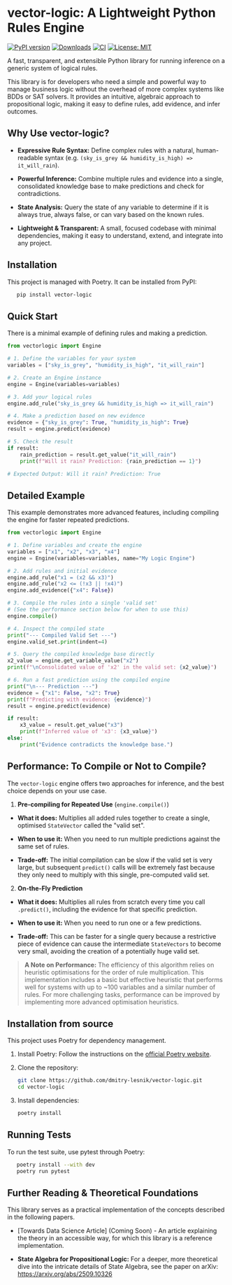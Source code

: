 # vector-logic: A Lightweight Python Rules Engine

[![PyPI version](https://badge.fury.io/py/vector-logic.svg)](https://badge.fury.io/py/vector-logic)
[![Downloads](https://pepy.tech/badge/vector-logic)](https://pepy.tech/project/vector-logic)
[![CI](https://github.com/dmitry-lesnik/vector-logic/actions/workflows/ci.yml/badge.svg)](https://github.com/dmitry-lesnik/vector-logic/actions/workflows/ci.yml)
[![License: MIT](https://img.shields.io/badge/License-MIT-yellow.svg)](https://opensource.org/licenses/MIT)

A fast, transparent, and extensible Python library for running inference on a generic system of logical rules.

This library is for developers who need a simple and powerful way to manage business logic without the overhead of more
complex systems like BDDs or SAT solvers. It provides an intuitive, algebraic approach to propositional logic, making it
easy to define rules, add evidence, and infer outcomes.

## Why Use vector-logic?

- **Expressive Rule Syntax:** Define complex rules with a natural, human-readable syntax (e.g. `(sky_is_grey &&
  humidity_is_high) => it_will_rain`).

- **Powerful Inference:** Combine multiple rules and evidence into a single, consolidated knowledge base to make
  predictions and check for contradictions.

- **State Analysis:** Query the state of any variable to determine if it is always true, always false, or can vary based
  on the known rules.

- **Lightweight & Transparent:** A small, focused codebase with minimal dependencies, making it easy to understand,
  extend, and integrate into any project.

## Installation

This project is managed with Poetry. It can be installed from PyPI:

```bash
   pip install vector-logic
   ```

## Quick Start

There is a minimal example of defining rules and making a prediction.

```python
from vectorlogic import Engine

# 1. Define the variables for your system
variables = ["sky_is_grey", "humidity_is_high", "it_will_rain"]

# 2. Create an Engine instance
engine = Engine(variables=variables)

# 3. Add your logical rules
engine.add_rule("sky_is_grey && humidity_is_high => it_will_rain")

# 4. Make a prediction based on new evidence
evidence = {"sky_is_grey": True, "humidity_is_high": True}
result = engine.predict(evidence)

# 5. Check the result
if result:
    rain_prediction = result.get_value("it_will_rain")
    print(f"Will it rain? Prediction: {rain_prediction == 1}")

# Expected Output: Will it rain? Prediction: True
```

## Detailed Example

This example demonstrates more advanced features, including compiling the engine for faster repeated predictions.

```python
from vectorlogic import Engine

# 1. Define variables and create the engine
variables = ["x1", "x2", "x3", "x4"]
engine = Engine(variables=variables, name="My Logic Engine")

# 2. Add rules and initial evidence
engine.add_rule("x1 = (x2 && x3)")
engine.add_rule("x2 <= (!x3 || !x4)")
engine.add_evidence({"x4": False})

# 3. Compile the rules into a single 'valid set'
# (See the performance section below for when to use this)
engine.compile()

# 4. Inspect the compiled state
print("--- Compiled Valid Set ---")
engine.valid_set.print(indent=4)

# 5. Query the compiled knowledge base directly
x2_value = engine.get_variable_value("x2")
print(f"\nConsolidated value of 'x2' in the valid set: {x2_value}")

# 6. Run a fast prediction using the compiled engine
print("\n--- Prediction ---")
evidence = {"x1": False, "x2": True}
print(f"Predicting with evidence: {evidence}")
result = engine.predict(evidence)

if result:
    x3_value = result.get_value("x3")
    print(f"Inferred value of 'x3': {x3_value}")
else:
    print("Evidence contradicts the knowledge base.")
```

## Performance: To Compile or Not to Compile?

The `vector-logic` engine offers two approaches for inference, and the best choice depends on your use case.

1. **Pre-compiling for Repeated Use** (`engine.compile()`)

- **What it does:** Multiplies all added rules together to create a single, optimised `StateVector` called the "valid
  set".

- **When to use it:** When you need to run multiple predictions against the same set of rules.

- **Trade-off:** The initial compilation can be slow if the valid set is very large, but subsequent `predict()` calls
  will
  be extremely fast because they only need to multiply with this single, pre-computed valid set.

2. **On-the-Fly Prediction**

- **What it does:** Multiplies all rules from scratch every time you call `.predict()`, including the evidence for that
  specific prediction.

- **When to use it:** When you need to run one or a few predictions.

- **Trade-off:** This can be faster for a single query because a restrictive piece of evidence can cause the
  intermediate `StateVectors` to become very small, avoiding the creation of a potentially huge valid set.

> **A Note on Performance:** The efficiency of this algorithm relies on heuristic optimisations for the order of rule
> multiplication. This implementation includes a basic but effective heuristic that performs well for systems with up to
> ~100 variables and a similar number of rules. For more challenging tasks, performance can be improved by implementing
> more advanced optimisation heuristics.

## Installation from source

This project uses Poetry for dependency management.

1. Install Poetry:
   Follow the instructions on the [official Poetry website](https://python-poetry.org/docs/#installation).

2. Clone the repository:

    ```bash
    git clone https://github.com/dmitry-lesnik/vector-logic.git
    cd vector-logic
    ```

3. Install dependencies:
    ```bash
    poetry install
    ```

## Running Tests

To run the test suite, use pytest through Poetry:

```bash
   poetry install --with dev
   poetry run pytest
   ```

## Further Reading & Theoretical Foundations

This library serves as a practical implementation of the concepts described in the following papers.

* [Towards Data Science Article] (Coming Soon) - An article explaining the theory in an accessible way, for which this
  library is a reference implementation.

* **State Algebra for Propositional Logic:** For a deeper, more theoretical dive into the intricate details of State
  Algebra, see the paper on arXiv: https://arxiv.org/abs/2509.10326

